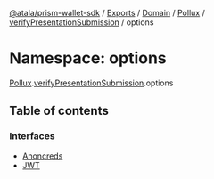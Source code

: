 [@atala/prism-wallet-sdk](../README.md) / [Exports](../modules.md) / [Domain](Domain.md) / [Pollux](Domain.Pollux.md) / [verifyPresentationSubmission](Domain.Pollux.verifyPresentationSubmission.md) / options

# Namespace: options

[Pollux](Domain.Pollux.md).[verifyPresentationSubmission](Domain.Pollux.verifyPresentationSubmission.md).options

## Table of contents

### Interfaces

- [Anoncreds](../interfaces/Domain.Pollux.verifyPresentationSubmission.options.Anoncreds.md)
- [JWT](../interfaces/Domain.Pollux.verifyPresentationSubmission.options.JWT.md)
